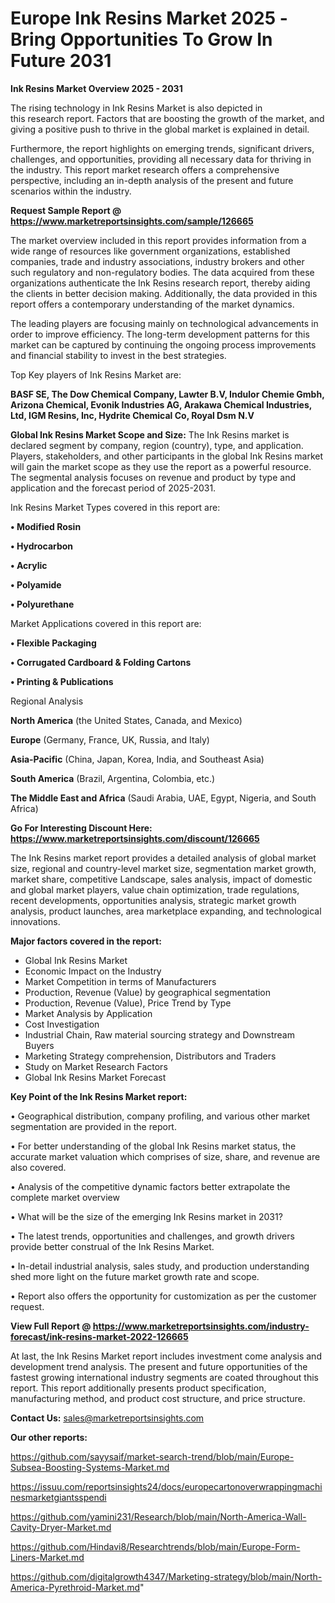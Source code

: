 # Europe Ink Resins Market 2025 -Bring Opportunities To Grow In Future 2031

<Strong> Ink Resins Market Overview 2025 - 2031</strong>

The rising technology in Ink Resins Market is also depicted in this research report. Factors that are boosting the growth of the market, and giving a positive push to thrive in the global market is explained in detail.

Furthermore, the report highlights on emerging trends, significant drivers, challenges, and opportunities, providing all necessary data for thriving in the industry. This report market research offers a comprehensive perspective, including an in-depth analysis of the present and future scenarios within the industry.

<strong>Request Sample Report @ <a href=https://www.marketreportsinsights.com/sample/126665>https://www.marketreportsinsights.com/sample/126665</a></strong>

The market overview included in this report provides information from a wide range of resources like government organizations, established companies, trade and industry associations, industry brokers and other such regulatory and non-regulatory bodies. The data acquired from these organizations authenticate the Ink Resins research report, thereby aiding the clients in better decision making. Additionally, the data provided in this report offers a contemporary understanding of the market dynamics.

The leading players are focusing mainly on technological advancements in order to improve efficiency. The long-term development patterns for this market can be captured by continuing the ongoing process improvements and financial stability to invest in the best strategies.

Top Key players of Ink Resins Market are:

<strong>BASF SE, The Dow Chemical Company, Lawter B.V, Indulor Chemie Gmbh, Arizona Chemical, Evonik Industries AG, Arakawa Chemical Industries, Ltd, IGM Resins, Inc, Hydrite Chemical Co, Royal Dsm N.V</strong>

<strong><b>Global Ink Resins Market Scope and Size:</b></strong>
The Ink Resins market is declared segment by company, region (country), type, and application. Players, stakeholders, and other participants in the global Ink Resins market will gain the market scope as they use the report as a powerful resource. The segmental analysis focuses on revenue and product by type and application and the forecast period of 2025-2031.

Ink Resins Market Types covered in this report are:

<strong>• Modified Rosin

• Hydrocarbon

• Acrylic

• Polyamide

• Polyurethane</strong>

Market Applications covered in this report are:

<strong>• Flexible Packaging

• Corrugated Cardboard & Folding Cartons

• Printing & Publications</strong> 

Regional Analysis

<strong>North America</strong> (the United States, Canada, and Mexico)

<strong>Europe</strong> (Germany, France, UK, Russia, and Italy)

<strong>Asia-Pacific</strong> (China, Japan, Korea, India, and Southeast Asia)

<strong>South America</strong> (Brazil, Argentina, Colombia, etc.)

<strong>The Middle East and Africa</strong> (Saudi Arabia, UAE, Egypt, Nigeria, and South Africa)

<strong>Go For Interesting Discount Here: <a href=https://www.marketreportsinsights.com/discount/126665>https://www.marketreportsinsights.com/discount/126665</a></strong>

The Ink Resins market report provides a detailed analysis of global market size, regional and country-level market size, segmentation market growth, market share, competitive Landscape, sales analysis, impact of domestic and global market players, value chain optimization, trade regulations, recent developments, opportunities analysis, strategic market growth analysis, product launches, area marketplace expanding, and technological innovations.

<strong><b>Major factors covered in the report:</b></strong>
<ul>
  <li>Global Ink Resins Market </li>
  <li>Economic Impact on the Industry</li>
  <li>Market Competition in terms of Manufacturers</li>
  <li>Production, Revenue (Value) by geographical segmentation</li>
  <li>Production, Revenue (Value), Price Trend by Type</li>
  <li>Market Analysis by Application</li>
  <li>Cost Investigation</li>
  <li>Industrial Chain, Raw material sourcing strategy and Downstream Buyers</li>
  <li>Marketing Strategy comprehension, Distributors and Traders</li>
  <li>Study on Market Research Factors</li>
  <li>Global Ink Resins Market Forecast</li>
</ul>

<strong><b>Key Point of the Ink Resins Market report:</b></strong>

• Geographical distribution, company profiling, and various other market segmentation are provided in the report.

• For better understanding of the global Ink Resins market status, the accurate market valuation which comprises of size, share, and revenue are also covered.

• Analysis of the competitive dynamic factors better extrapolate the complete market overview

• What will be the size of the emerging Ink Resins market in 2031?

• The latest trends, opportunities and challenges, and growth drivers provide better construal of the Ink Resins Market.

• In-detail industrial analysis, sales study, and production understanding shed more light on the future market growth rate and scope.

• Report also offers the opportunity for customization as per the customer request.

<strong><b>View Full Report @ <a href=https://www.marketreportsinsights.com/industry-forecast/ink-resins-market-2022-126665>https://www.marketreportsinsights.com/industry-forecast/ink-resins-market-2022-126665</a></b></strong>


At last, the Ink Resins Market report includes investment come analysis and development trend analysis. The present and future opportunities of the fastest growing international industry segments are coated throughout this report. This report additionally presents product specification, manufacturing method, and product cost structure, and price structure.

<strong>Contact Us:</strong>
sales@marketreportsinsights.com

<strong>Our other reports:</strong>

<a href=https://github.com/sayysaif/market-search-trend/blob/main/Europe-Subsea-Boosting-Systems-Market.md>https://github.com/sayysaif/market-search-trend/blob/main/Europe-Subsea-Boosting-Systems-Market.md</a>

<a href=https://issuu.com/reportsinsights24/docs/europecartonoverwrappingmachinesmarketgiantsspendi>https://issuu.com/reportsinsights24/docs/europecartonoverwrappingmachinesmarketgiantsspendi</a>

<a href=https://github.com/yamini231/Research/blob/main/North-America-Wall-Cavity-Dryer-Market.md>https://github.com/yamini231/Research/blob/main/North-America-Wall-Cavity-Dryer-Market.md</a>

<a href=https://github.com/Hindavi8/Researchtrends/blob/main/Europe-Form-Liners-Market.md>https://github.com/Hindavi8/Researchtrends/blob/main/Europe-Form-Liners-Market.md</a>

<a href=https://github.com/digitalgrowth4347/Marketing-strategy/blob/main/North-America-Pyrethroid-Market.md>https://github.com/digitalgrowth4347/Marketing-strategy/blob/main/North-America-Pyrethroid-Market.md</a>"
